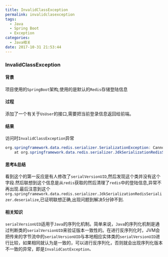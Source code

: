 ```yaml
---
title: InvalidClassException
permalink: invalidclasexception
tags:
  - Java
  - Spring Boot
  - Exception
categories:
  - Java相关
date: 2017-10-31 21:53:44
---
```

### InvalidClassException
#### 背景
项目使用的`SpringBoot`架构,使用的是默认的`Redis`存储登陆信息
#### 过程
添加了一个有关于`UsUser`的接口,需要把当前登录信息返回给前端。
#### 结果
访问时`InvalidClassException`异常
```java
org.springframework.data.redis.serializer.SerializationException: Cannot deserialize; nested exception is org.springframework.core.serializer.support.SerializationFailedException: Failed to deserialize payload. Is the byte array a result of corresponding serialization for DefaultDeserializer?; nested exception is java.io.InvalidClassException: com.usc.core.model.UsUser; local class incompatible: stream classdesc serialVersionUID = -4391106051528831723, local class serialVersionUID = -3047559744731102659
	at org.springframework.data.redis.serializer.JdkSerializationRedisSerializer.deserialize(JdkSerializationRedisSerializer.java:82)
```
#### 思考&总结
看到这个的第一反应是有人修改了`serialVersionUID`,然后发现这个类并没有这个字段.然后联想到这个信息是从`redis`获取的然后清理了`redis`中的登陆信息,异常不再出现.最后注意到这个
`org.springframework.data.redis.serializer.JdkSerializationRedisSerializer.deserialize`,已证明联想正确,出现问题到解决5分钟不到.
#### 相关知识
`serialVersionUID`适用于`Java`的序列化机制。简单来说，`Java`的序列化机制是通过判断类的`serialVersionUID`来验证版本一致性的。在进行反序列化时，JVM会把传来的字节流中的`serialVersionUID`与本地相应实体类的`serialVersionUID`进行比较，如果相同就认为是一致的，可以进行反序列化，否则就会出现序列化版本不一致的异常，即是`InvalidCastException。`